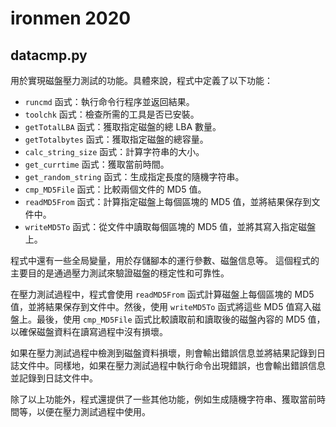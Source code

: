 # ironmen 2020

## datacmp.py 

用於實現磁盤壓力測試的功能。具體來說，程式中定義了以下功能：

- `runcmd` 函式：執行命令行程序並返回結果。
- `toolchk` 函式：檢查所需的工具是否已安裝。
- `getTotalLBA` 函式：獲取指定磁盤的總 LBA 數量。
- `getTotalbytes` 函式：獲取指定磁盤的總容量。
- `calc_string_size` 函式：計算字符串的大小。
- `get_currtime` 函式：獲取當前時間。
- `get_random_string` 函式：生成指定長度的隨機字符串。
- `cmp_MD5File` 函式：比較兩個文件的 MD5 值。
- `readMD5From` 函式：計算指定磁盤上每個區塊的 MD5 值，並將結果保存到文件中。
- `writeMD5To` 函式：從文件中讀取每個區塊的 MD5 值，並將其寫入指定磁盤上。

程式中還有一些全局變量，用於存儲腳本的運行參數、磁盤信息等。
這個程式的主要目的是通過壓力測試來驗證磁盤的穩定性和可靠性。

在壓力測試過程中，程式會使用 `readMD5From` 函式計算磁盤上每個區塊的 MD5 值，並將結果保存到文件中。然後，使用 `writeMD5To` 函式將這些 MD5 值寫入磁盤上。最後，使用 `cmp_MD5File` 函式比較讀取前和讀取後的磁盤內容的 MD5 值，以確保磁盤資料在讀寫過程中沒有損壞。

如果在壓力測試過程中檢測到磁盤資料損壞，則會輸出錯誤信息並將結果記錄到日誌文件中。同樣地，如果在壓力測試過程中執行命令出現錯誤，也會輸出錯誤信息並記錄到日誌文件中。

除了以上功能外，程式還提供了一些其他功能，例如生成隨機字符串、獲取當前時間等，以便在壓力測試過程中使用。



